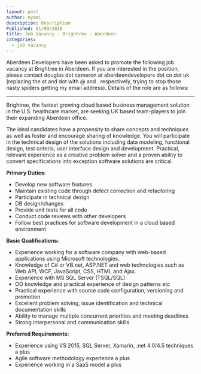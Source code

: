 ```yaml
---
layout: post
author: nyami
description: Description
Published: 01/09/2016
title: Job Vacancy - Brightree - Aberdeen
categories:
  - job vacancy
---
```

Aberdeen Developers have been asked to promote the following job vacancy at Brightree in Aberdeen. If you are interested in the position, please contact douglas dot cameron at aberdeendevelopers dot co dot uk (replacing the at and dot with @ and . respectively, trying to stop those nasty spiders getting my email address). Details of the role are as follows:

---

Brightree, the fastest growing cloud based business management solution in the U.S. healthcare market, are seeking UK based team-players to join their expanding Aberdeen office.

The ideal candidates have a propensity to share concepts and techniques as well as foster and encourage sharing of knowledge. You will participate in the technical design of the solutions including data modeling, functional design, test criteria, user interface design and development. Practical, relevant experience as a creative problem solver and a proven ability to convert specifications into exception software solutions are critical.

**Primary Duties:**

- Develop new software features
- Maintain existing code through defect correction and refactoring
- Participate in technical design
- DB design/changes
- Provide unit tests for all code
- Conduct code reviews with other developers
- Follow best practices for software development in a cloud based environment

**Basic Qualifications:**

- Experience working for a software company with web-based applications using Microsoft technologies.
- Knowledge of C# or VB.net, ASP.NET and web technologies such as Web API, WCF, JavaScript, CSS, HTML and Ajax.
- Experience with MS SQL Server (TSQL/SQL)
- OO knowledge and practical experience of design patterns etc
- Practical experience with source code configuration, versioning and promotion
- Excellent problem solving, issue identification and technical documentation skills
- Ability to manage multiple concurrent priorities and meeting deadlines
- Strong interpersonal and communication skills

**Preferred Requirements:**
- Experience using VS 2015, SQL Server, Xamarin, .net 4.0/4.5 techniques a plus
- Agile software methodology experience a plus
- Experience working in a SaaS model a plus
